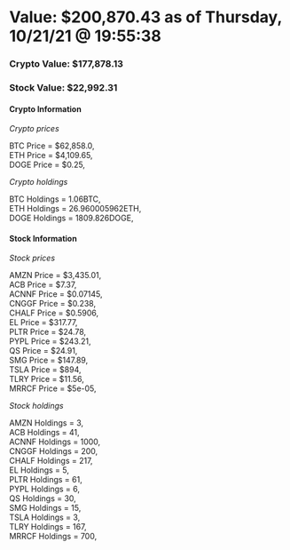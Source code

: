 # Value: $200,870.43 as of Thursday, 10/21/21 @ 19:55:38 

### Crypto Value: $177,878.13

### Stock Value: $22,992.31

#### Crypto Information 
*Crypto prices* 

BTC Price = $62,858.0,  
ETH Price = $4,109.65,  
DOGE Price = $0.25,  


*Crypto holdings* 

BTC Holdings = 1.06BTC,  
ETH Holdings = 26.960005962ETH,  
DOGE Holdings = 1809.826DOGE,  


#### Stock Information 

*Stock prices* 

AMZN Price = $3,435.01,  
ACB Price = $7.37,  
ACNNF Price = $0.07145,  
CNGGF Price = $0.238,  
CHALF Price = $0.5906,  
EL Price = $317.77,  
PLTR Price = $24.78,  
PYPL Price = $243.21,  
QS Price = $24.91,  
SMG Price = $147.89,  
TSLA Price = $894,  
TLRY Price = $11.56,  
MRRCF Price = $5e-05,  


*Stock holdings* 

AMZN Holdings = 3,  
ACB Holdings = 41,  
ACNNF Holdings = 1000,  
CNGGF Holdings = 200,  
CHALF Holdings = 217,  
EL Holdings = 5,  
PLTR Holdings = 61,  
PYPL Holdings = 6,  
QS Holdings = 30,  
SMG Holdings = 15,  
TSLA Holdings = 3,  
TLRY Holdings = 167,  
MRRCF Holdings = 700,  


